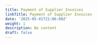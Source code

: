 ```yaml
---
title: Payment of Supplier Invoices
linkTitle: Payment of Supplier Invoices
date: '2025-05-01T21:06:00Z'
weight: 1
description: No content
draft: false
---
```



